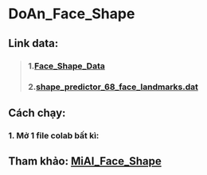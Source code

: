 # DoAn_Face_Shape

## Link data:
> ### 1.[Face\_Shape\_Data](./Data/face_shape_data.zip)
>
> ### 2.[shape\_predictor\_68\_face\_landmarks.dat](http://dlib.net/files/shape_predictor_68_face_landmarks.dat.bz2)
>

## Cách chạy:

### 1. Mở 1 file colab bất kì:



## Tham khảo: [MiAI\_Face\_Shape](https://github.com/thangnch/MiAI_Face_Shape)





